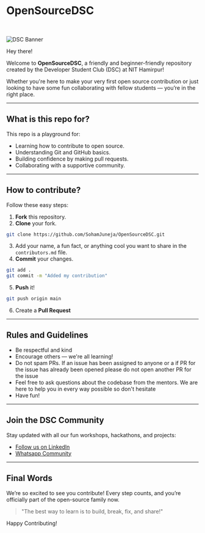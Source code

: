 # OpenSourceDSC

<br>

![DSC Banner](https://developers.google.com/community/gdsc/images/gdsc-social-share.png)

Hey there!

Welcome to **OpenSourceDSC**, a friendly and beginner-friendly repository created by the Developer Student Club (DSC) at NIT Hamirpur!

Whether you're here to make your very first open source contribution or just looking to have some fun collaborating with fellow students — you’re in the right place.

---

## What is this repo for?

This repo is a playground for:

- Learning how to contribute to open source.
- Understanding Git and GitHub basics.
- Building confidence by making pull requests.
- Collaborating with a supportive community.

---

## How to contribute?

Follow these easy steps:

1. **Fork** this repository.
2. **Clone** your fork.

```bash
git clone https://github.com/SohamJuneja/OpenSourceDSC.git
```

3. Add your name, a fun fact, or anything cool you want to share in the `contributors.md` file.
4. **Commit** your changes.

```bash
git add .
git commit -m "Added my contribution"
```

5. **Push** it!

```bash
git push origin main
```

6. Create a **Pull Request**

---

## Rules and Guidelines

- Be respectful and kind
- Encourage others — we're all learning!
- Do not spam PRs. If an issue has been assigned to anyone or a if PR for the issue has already been opened please do not open another PR for the issue
- Feel free to ask questions about the codebase from the mentors. We are here to help you in every way possible so don't hesitate
- Have fun!

---

## Join the DSC Community

Stay updated with all our fun workshops, hackathons, and projects:

- [Follow us on LinkedIn](https://www.linkedin.com/company/dsc-nit-hamirpur/)
- [Whatsapp Community](https://chat.whatsapp.com/InWuiwmPzEE8qh3XUYUWLY)

---

## Final Words

We’re so excited to see you contribute! Every step counts, and you’re officially part of the open-source family now.

> "The best way to learn is to build, break, fix, and share!"

Happy Contributing!
